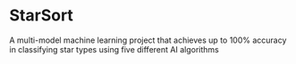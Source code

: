 # StarSort
A multi-model machine learning project that achieves up to 100% accuracy in classifying star types using five different AI algorithms
